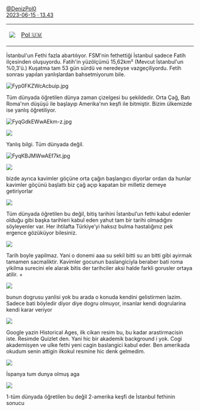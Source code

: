 <link rel="stylesheet" href="https://x361x3ch.github.io/styles/2369.css">

<div class=kaynak>

[@DenizPol0](https://twitter.com/DenizPol0/ )  
[2023-06-15 · 13.43](https://twitter.com/i/status/1669294456779026434)

</div>

<!-- https://twitter.com/DenizPol0/status/1669274246642638848 -->

<table class="table table-bordered"><tbody><tr><td>

![](https://pbs.twimg.com/profile_images/1668823726341627904/0nugVhH6_bigger.jpg)

</td><td style="margin-left: 5vw; font-size: 1em; width:55vw;">

[Pol 🇺🇲](https://twitter.com/DenizPol0) 

</td></tr></tbody></table>

İstanbul'un Fethi fazla abartılıyor. FSM'nin fethettiği İstanbul sadece Fatih ilçesinden oluşuyordu. Fatih'in yüzölçümü 15,62km² (Mevcut İstanbul'un %0,3'ü.) Kuşatma tam 53 gün sürdü ve neredeyse vazgeçiliyordu. Fetih sonrası yapılan yanlışlardan bahsetmiyorum bile.

![Fyp0FKZWcAcbuip.jpg](https://pbs.twimg.com/media/Fyp0FKZWcAcbuip.jpg)

Tüm dünyada öğretilen dünya zaman çizelgesi bu şekildedir. Orta Çağ, Batı Roma'nın düşüşü ile başlayıp Amerika'nın keşfi ile bitmiştir. Bizim ülkemizde ise yanlış öğretiliyor.

![FyqGdkEWwAEkm-z.jpg](https://pbs.twimg.com/media/FyqGdkEWwAEkm-z.jpg)

<!-- https://twitter.com/Brian13988480/status/1669298370492366849 -->

[![](https://pbs.twimg.com/profile_images/1523225939408302080/RdbTXpDV_bigger.jpg)](https://twitter.com/Brian13988480)

Yanlış bilgi. Tüm dünyada değil.

![FyqKBJMWwAEf7kt.jpg](https://pbs.twimg.com/media/FyqKBJMWwAEf7kt.jpg)

<!-- https://twitter.com/augustcae/status/1669299873168912385 -->

[![](https://pbs.twimg.com/profile_images/1666835534994456577/gj3rRzhC_bigger.jpg)](https://twitter.com/augustcae)

bizde ayrıca kavimler göçüne orta çağın başlangıcı diyorlar ordan da hunlar kavimler göçünü başlattı biz çağ açıp kapatan bir milletiz demeye getiriyorlar

<!-- https://twitter.com/etkesimci/status/1669304912956538880 -->

[![](https://pbs.twimg.com/profile_images/1662556196958609408/f-escERR_bigger.jpg)](https://twitter.com/etkesimci)

Tüm dünyada öğretilen bu değil, bitiş tarihini İstanbul’un fethi kabul edenler olduğu gibi başka tarihleri kabul eden yahut tam bir tarihi olmadığını söyleyenler var. Her ihtilafta Türkiye’yi haksız bulma hastalığınız pek ergence gözüküyor bilesiniz.

<!-- https://twitter.com/61_KayraHan/status/1669315824081854464 -->

[![](https://pbs.twimg.com/profile_images/1650824620591775747/VB-BWrD2_bigger.jpg)](https://twitter.com/61_KayraHan)

Tarih boyle yapilmaz. Yani o donemi aaa su sekil bitti su an bitti gibi ayirmak tamamen sacmaliktir. Kavimler gocunun baslangiciyla beraber bati roma yikilma surecini ele alarak bitis der tarihciler aksi halde farkli gorusler ortaya atilir. +

<!-- https://twitter.com/AlexDeMulder/status/1669318754050744321 -->

[![](https://pbs.twimg.com/profile_images/1636091297566949378/5Kwp8jRm_bigger.jpg)](https://twitter.com/AlexDeMulder)

bunun dogrusu yanlisi yok bu arada o konuda kendini gelistirmen lazim. Sadece bati böyledir diyor diye dogru olmuyor, insanlar kendi dogrularina kendi karar veriyor

<!-- https://twitter.com/abdurrahimbjj/status/1669318949291302912 -->

[![](https://pbs.twimg.com/profile_images/1635219557139853314/QUiMJ3tl_bigger.jpg)](https://twitter.com/abdurrahimbjj)

Google yazin Historical Ages, ilk cikan resim bu, bu kadar arastirmacisin iste. Resimde Quizlet den. Yani hic bir akademik background i yok. Cogi akademisyen ve ulke fethi yeni cagin baslangici kabul eder. Ben amerikada okudum senin attigin ilkokul resmine hic denk gelmedim.

<!-- https://twitter.com/hilmissahin/status/1669323406049779712 -->

[![](https://pbs.twimg.com/profile_images/1653263989378351106/KzAMKvUi_bigger.jpg)](https://twitter.com/hilmissahin)

İspanya tum dunya olmuş aga

<!-- https://twitter.com/MatSall94668821/status/1669326240958824449 -->

[![](https://pbs.twimg.com/profile_images/1242208180253450241/ajZ27rAk_bigger.jpg)](https://twitter.com/MatSall94668821)

1-tüm dünyada öğretilen bu değil 2-amerika keşfi de İstanbul fethinin sonucu